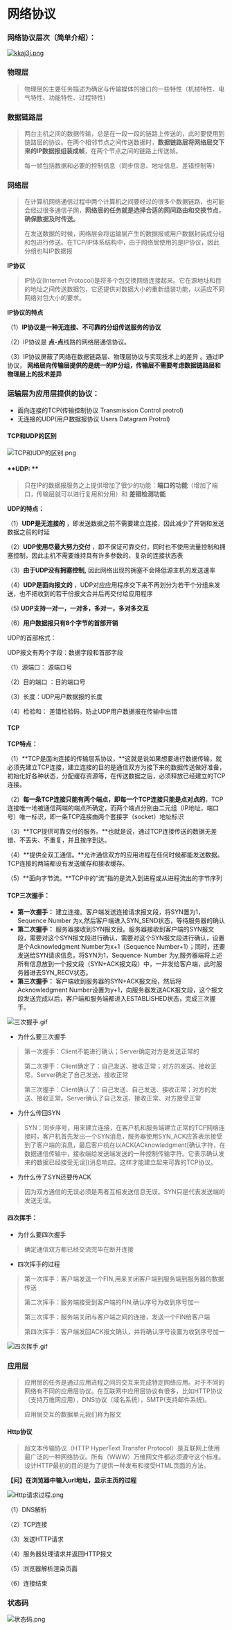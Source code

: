 # 网络协议

### 网络协议层次（简单介绍）：

[![kkaj3j.png](https://s2.ax1x.com/2019/01/22/kkaj3j.png)](https://imgchr.com/i/kkaj3j)

### 物理层

> 物理层的主要任务描述为确定与传输媒体的接口的一些特性（机械特性、电气特性、功能特性、过程特性)

### 数据链路层

> 两台主机之间的数据传输，总是在一段一段的链路上传送的，此时要使用到链路层的协议。在两个相邻节点之间传送数据时，**数据链路层将网络层交下来的IP数据报组装成帧**，在两个节点之间的链路上传送帧。
>
> 每一帧包括数据和必要的控制信息（同步信息、地址信息、差错控制等）

### 网络层

> 在计算机网络通信过程中两个计算机之间要经过的很多个数据链路，也可能会经过很多通信子网，**网络层的任务就是选择合适的网间路由和交换节点，确保数据及时传送。**
>
> 在发送数据的时候，网络层会将运输层产生的数据报或用户数据封装成分组和包进行传送。在TCP/IP体系结构中，由于网络层使用的是IP协议，因此分组也叫IP数据报

**IP协议**

> IP协议(Internet Protocol)是将多个包交换网络连接起来。它在源地址和目的地址之间传送数据包，它还提供对数据大小的重新组装功能，以适应不同网络对包大小的要求。

**IP协议的特点**

（1）**IP协议是一种无连接、不可靠的分组传送服务的协议**

（2）IP协议是 **点-点**线路的网络层通信协议。

（3）IP协议屏蔽了网络在数据链路层、物理层协议与实现技术上的差异 。通过IP协议， **网络层向传输层提供的是统一的IP分组，传输层不需要考虑数据链路层和物理层上的技术差异**

### **运输层为应用层提供的协议：**

* 面向连接的TCP(传输控制协议 Transmission Control protrol)
* 无连接的UDP(用户数据报协议 Users Datagram Protrol)

#### TCP和UDP的区别

![TCP和UDP的区别.png](http://wx1.sinaimg.cn/mw690/0060lm7Tly1fzgunk6jvzj30nw064749.jpg)

#### **UDP: ** 

> 只在IP的数据报服务之上提供增加了很少的功能：**端口的功能**（增加了端口，传输层就可以进行复用和分用）和 **差错检测功能**

**UDP的特点：** 

（1）**UDP是无连接的** ，即发送数据之前不需要建立连接，因此减少了开销和发送数据之前的时延

（2）**UDP使用尽最大努力交付** ，即不保证可靠交付，同时也不使用流量控制和拥塞控制，因此主机不需要维持具有许多参数的、复杂的连接状态表

（3）**由于UDP没有拥塞控制,** 因此网络出现的拥塞不会降低源主机的发送速率

（4）**UDP是面向报文的** ，UDP对应应用程序交下来不再划分为若干个分组来发送，也不把收到的若干份报文合并后再交付给应用程序

（5) **UDP支持一对一，一对多，多对一，多对多交互**

（6）**用户数据报只有8个字节的首部开销**

UDP的首部格式：

UDP报文有两个字段：数据字段和首部字段

（1）源端口： 源端口号

（2）目的端口 ：目的端口号

（3）长度：UDP用户数据报的长度

（4）检验和： 差错检验码，防止UDP用户数据报在传输中出错

#### **TCP**

**TCP特点：**

（1）**TCP是面向连接的传输层系协议，**这就是说如果想要进行数据传输，就必须先建立TCP连接，建立连接的目的是通信双方为接下来的数据传送做好准备，初始化好各种状态，分配缓存资源等，在传送数据之后，必须释放已经建立的TCP连接。

（2）**每一条TCP连接只能有两个端点，即每一个TCP连接只能是点对点的**，TCP连接唯一地被通信两端的端点所确定，而两个端点分别由二元组（IP地址，端口号）唯一标识，即一条TCP连接由两个套接字（socket）地址标识

（3）**TCP提供可靠交付的服务。**也就是说，通过TCP连接传送的数据无差错、不丢失、不重复，并且按序到达。

（4）**提供全双工通信。**允许通信双方的应用进程在任何时候都能发送数据。TCP连接的两端都设有发送缓存和接收缓存。

（5）**面向字节流。**TCP中的“流”指的是流入到进程或从进程流出的字节序列

#### TCP三次握手：

* **第一次握手：** 建立连接。客户端发送连接请求报文段，将SYN置为1，Sequence Number 为x,然后客户端进入SYN_SEND状态，等待服务器的确认
* **第二次握手：** 服务器接收到SYN报文段。服务器接收到客户端的SYN报文段，需要对这个SYN报文段进行确认，需要对这个SYN报文段进行确认，设置是个Acknowledgment Number为x+1（Sequence Number+1）；同时，还要发送给SYN请求信息，将SYN为1，Sequence· Number 为y,服务器端将上述所有信息放到一个报文段（SYN+ACK报文段）中，一并发给客户端，此时服务器进去SYN_RECV状态。
* **第三次握手：** 客户端收到服务器的SYN+ACK报文段，然后将Acknowledgment Number设置为y+1，向服务器发送ACK报文段，这个报文段发送完成以后，客户端和服务端都进入ESTABLISHED状态，完成三次握手。

![三次握手.gif](https://i.loli.net/2019/01/18/5c41f0ae064ef.gif)

* 为什么要三次握手

> 第一次握手：Client不能进行确认；Server确定对方是发送正常的
>
> 第二次握手：Client确定了：自己发送、接收正常；对方的发送、接收正常。Server确定了自己发送、接收正常
>
> 第三次握手：Client确认了：自己发送、自己发送、接收正常；对方的发送、接收正常。Server确认了自己发送、接收正常、对方接受正常

*  为什么传回SYN

> SYN：同步序号，用来建立连接，在客户机和服务端建立正常的TCP网络连接时，客户机首先发出一个SYN消息，服务器使用SYN_ACK应答表示接受到了客户端的消息，最后客户机在以ACK(ACknowledgment[确认字符，在数据通信传输中，接收端给发送端发送的一种控制传输字符。它表示确认发来的数据已经接受无误])消息响应。这样才能建立起来可靠的TCP协议。

* 为什么传了SYN还要传ACK

> 因为双方通信的无误必须是两者互相发送信息无误。SYN只是代表发送端的发送无误。

#### 四次挥手：

* 为什么要四次握手

> 确定通信双方都已经交流完毕在断开连接

* 四次挥手的过程

> 第一次挥手：客户端发送一个FIN,用来关闭客户端到服务端到服务器的数据传送
>
> 第二次挥手：服务端接受到客户端的FIN,确认序号为收到序号加一
>
> 第三次挥手：服务端关闭与客户端之间的连接，发送一个FIN给客户端
>
> 第四次挥手：客户端发回ACK报文确认，并将确认序号设置为收到序号加一

![四次挥手.gif](https://i.loli.net/2019/01/18/5c41f17da4ded.gif)

### 应用层

> 应用层的任务是通过应用进程之间的交互来完成特定网络应用。对于不同的网络有不同的应用层协议。在互联网中应用层协议有很多，比如HTTP协议（支持万维网应用），DNS协议（域名系统），SMTP(支持邮件系统)。
>
> 应用层交互的数据单元我们称为报文

#### Http协议

> 超文本传输协议（HTTP HyperText Transfer Protocol）是互联网上使用最广泛的一种网络协议。所有（WWW）万维网文件都必须遵守这个标准。设计HTTP最初的目的是为了提供一种发布和接受HTML页面的方法。

**【问】在浏览器中输入url地址，显示主页的过程**

![Http请求过程.png](http://wx4.sinaimg.cn/mw690/0060lm7Tly1fzgur8r838j30g40csaad.jpg)

（1）DNS解析

（2）TCP连接

（3）发送HTTP请求

（4）服务器处理请求并返回HTTP报文

（5）浏览器解析渲染页面

（6）连接结束

### 状态码

![状态码.png](http://wx1.sinaimg.cn/mw690/0060lm7Tly1fzgutyxmxlj30ip06275z.jpg)

